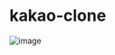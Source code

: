 # kakao-clone
![image](https://user-images.githubusercontent.com/43176173/81702439-3f8e6500-94a6-11ea-87b9-56cf766f946b.png)
